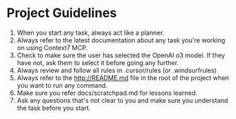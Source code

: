 # Project Guidelines

1. When you start any task, always act like a planner.
2. Always refer to the latest documentation about any task you're working on using Context7 MCP.
3. Check to make sure the user has selected the OpenAI o3 model. If they have not, ask them to select it before going any further.
4. Always review and follow all rules in .cursor/rules (or .windsurfrules)
5. Always refer to the http://README.md file in the root of the project when you want to run any command.
5. Make sure you refer docs/scratchpad.md for lessons learned.
6. Ask any questions that's not clear to you and make sure you understand the task before you start.
